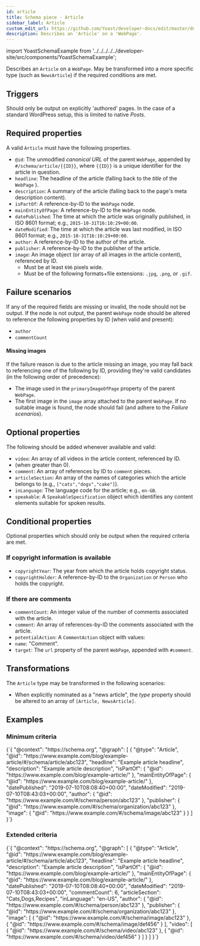 ```yaml
---
id: article
title: Schema piece - Article
sidebar_label: Article
custom_edit_url: https://github.com/Yoast/developer-docs/edit/master/docs/features/schema/pieces/article.md
description: Describes an 'Article' on a 'WebPage'.
---
```

import YoastSchemaExample from '../../../../../developer-site/src/components/YoastSchemaExample';

Describes an `Article` on a `WebPage`.
May be transformed into a more specific type (such as `NewsArticle`) if the required conditions are met.

## Triggers
Should only be output on explicitly 'authored' pages. In the case of a standard WordPress setup, this is limited to native *Posts*.

## Required properties
A valid `Article` must have the following properties.
* `@id`: The unmodified *canonical URL* of the parent `WebPage`, appended by `#/schema/article/{{ID}}`, where `{{ID}}` is a unique identifier for the article in question.
* `headline`: The headline of the article (falling back to the *title* of the `WebPage` ).
* `description`: A summary of the article (falling back to the page's meta description content).
* `isPartOf`: A reference-by-ID to the `WebPage` node.
* `mainEntityOfPage`: A reference-by-ID to the `WebPage` node.
* `datePublished`: The time at which the article was originally published, in ISO 8601 format; e.g., `2015-10-31T16:10:29+00:00`.
* `dateModified`: The time at which the article was last modified, in ISO 8601 format; e.g., `2015-10-31T16:10:29+00:00`.
* `author`: A reference-by-ID to the author of the article.
* `publisher`: A reference-by-ID to the publisher of the article.
* `image`: An image object (or array of all images in the article content), referenced by ID.
   * Must be at least `696` pixels wide.
   * Must be of the following formats+file extensions: `.jpg`, `.png`, or `.gif`.

## Failure scenarios
If any of the required fields are missing or invalid, the node should not be output.
If the node is not output, the parent `WebPage` node should be altered to reference the following properties by ID (when valid and present):
* `author`
* `commentCount`

#### Missing images
If the failure reason is due to the article missing an image, you may fall back to referencing one of the following by ID, providing they're valid candidates (in the following order of precedence):
* The image used in the `primaryImageOfPage` property of the parent `WebPage`.
* The first image in the `image` array attached to the parent `WebPage`.
If no suitable image is found, the node should fail (and adhere to the *Failure scenarios*).

## Optional properties
The following should be added whenever available and valid:
* `video`: An array of all videos in the article content, referenced by ID.
* (when greater than 0).
* `comment`: An array of references by ID to `comment` pieces.
* `articleSection`: An array of the names of categories which the article belongs to (e.g., `["cats","dogs","cake"]`).
* `inLanguage`: The language code for the article; e.g., `en-GB`.
* `speakable`: A `SpeakableSpecification` object which identifies any content elements suitable for spoken results.

## Conditional properties
Optional properties which should only be output when the required criteria are met.

### If copyright information is available
* `copyrightYear`: The year from which the article holds copyright status.
* `copyrightHolder`: A reference-by-ID to the `Organization` or `Person` who holds the copyright.

### If there are comments
* `commentCount`: An integer value of the number of comments associated with the article.
* `comment`: An array of references-by-ID the comments associated with the article.
* `potentialAction`: A `CommentAction` object with values:
 * `name`: "Comment".
 * `target`: The `url` property of the parent `WebPage`, appended with `#comment`.

## Transformations
The `Article` type may be transformed in the following scenarios:
* When explicitly nominated as a "news article", the *type* property should be altered to an array of `[Article, NewsArticle]`.

## Examples

### Minimum criteria

<YoastSchemaExample>
{`{
      "@context": "https://schema.org",
      "@graph": [
          {
              "@type": "Article",
              "@id": "https://www.example.com/blog/example-article/#/schema/article/abc123",
              "headline": "Example article headline",
              "description": "Example article description",
              "isPartOf": {
                  "@id": "https://www.example.com/blog/example-article/"
              },
              "mainEntityOfPage": {
                  "@id": "https://www.example.com/blog/example-article/"
              },
              "datePublished": "2019-07-10T08:08:40+00:00",
              "dateModified": "2019-07-10T08:43:03+00:00",
              "author": {
                  "@id": "https://www.example.com/#/schema/person/abc123"
              },
              "publisher": {
                  "@id": "https://www.example.com/#/schema/organization/abc123"
              },
              "image": {
                  "@id": "https://www.example.com/#/schema/image/abc123"
              }
          }
      ]
  }`}
</YoastSchemaExample>

### Extended criteria

<YoastSchemaExample>
{`{
      "@context": "https://schema.org",
      "@graph": [
          {
              "@type": "Article",
              "@id": "https://www.example.com/blog/example-article/#/schema/article/abc123",
              "headline": "Example article headline",
              "description": "Example article description",
              "isPartOf": {
                  "@id": "https://www.example.com/blog/example-article/"
              },
              "mainEntityOfPage": {
                  "@id": "https://www.example.com/blog/example-article/"
              },
              "datePublished": "2019-07-10T08:08:40+00:00",
              "dateModified": "2019-07-10T08:43:03+00:00",
              "commentCount": 6,
              "articleSection": "Cats,Dogs,Recipes",
              "inLanguage": "en-US",
              "author": {
                  "@id": "https://www.example.com/#/schema/person/abc123"
              },
              "publisher": {
                  "@id": "https://www.example.com/#/schema/organization/abc123"
              },
              "image": [
                  {
                      "@id": "https://www.example.com/#/schema/image/abc123"
                  },
                  {
                      "@id": "https://www.example.com/#/schema/image/def456"
                  }
              ],
              "video": [
                  {
                      "@id": "https://www.example.com/#/schema/video/abc123"
                  },
                  {
                      "@id": "https://www.example.com/#/schema/video/def456"
                  }
              ]
          }
      ]
  }`}
</YoastSchemaExample>
